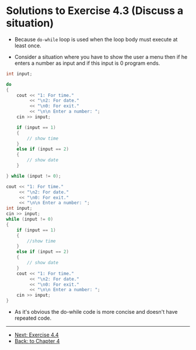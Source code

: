# Solutions to Exercise 4.3 (Discuss a situation)

-   Because `do-while` loop is used when the loop body must execute at least once.

-   Consider a situation where you have to show the user a menu then if he enters a number as input and if this input is 0 program ends.

```cpp
int input;

do
{
    cout << "1: For time."
         << "\n2: For date."
         << "\n0: For exit."
         << "\n\n Enter a number: ";
    cin >> input;

    if (input == 1)
    {
        // show time
    }
    else if (input == 2)
    {
        // show date
    }

} while (input != 0);
```

```cpp
cout << "1: For time."
     << "\n2: For date."
     << "\n0: For exit."
     << "\n\n Enter a number: ";
int input;
cin >> input;
while (input != 0)
{
    if (input == 1)
    {
        //show time
    }
    else if (input == 2)
    {
        // show date
    }
    cout << "1: For time."
         << "\n2: For date."
         << "\n0: For exit."
         << "\n\n Enter a number: ";
    cin >> input;
}
```

-   As it's obvious the do-while code is more concise and doesn't have repeated code.

---

-   [Next: Exercise 4.4](04_04.md)
-   [Back: to Chapter 4](README.md)
